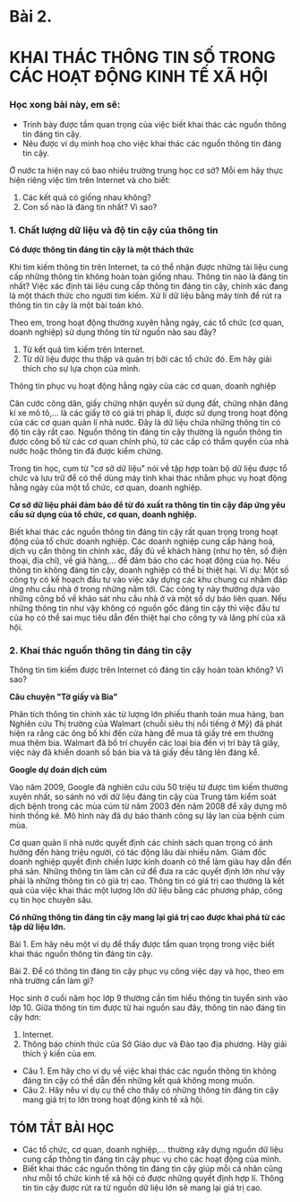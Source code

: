 # Bài 2.
# KHAI THÁC THÔNG TIN SỐ TRONG CÁC HOẠT ĐỘNG KINH TẾ XÃ HỘI

### Học xong bài này, em sẽ:

- Trình bày được tầm quan trọng của việc biết khai thác các nguồn thông tin đáng tin cậy.
- Nêu được ví dụ minh hoạ cho việc khai thác các nguồn thông tin đáng tin cậy.

Ở nước ta hiện nay có bao nhiêu trường trung học cơ sở? Mỗi em hãy thực hiện riêng việc tìm trên Internet và cho biết:
1) Các kết quả có giống nhau không?
2) Con số nào là đáng tin nhất? Vì sao?

### 1. Chất lượng dữ liệu và độ tin cậy của thông tin

**Có được thông tin đáng tin cậy là một thách thức**

Khi tìm kiếm thông tin trên Internet, ta có thể nhận được những tài liệu cung cấp những thông tin không hoàn toàn giống nhau. Thông tin nào là đáng tin nhất? Việc xác định tài liệu cung cấp thông tin đáng tin cậy, chính xác đang là một thách thức cho người tìm kiếm. Xử lí dữ liệu bằng máy tính để rút ra thông tin tin cậy là một bài toán khó.

Theo em, trong hoạt động thường xuyên hằng ngày, các tổ chức (cơ quan, doanh nghiệp) sử dụng thông tin từ nguồn nào sau đây?
1) Từ kết quả tìm kiếm trên Internet.
2) Từ dữ liệu được thu thập và quản trị bởi các tổ chức đó.
Em hãy giải thích cho sự lựa chọn của mình.

Thông tin phục vụ hoạt động hằng ngày của các cơ quan, doanh nghiệp

Căn cước công dân, giấy chứng nhận quyền sử dụng đất, chứng nhận đăng kí xe mô tô,... là các giấy tờ có giá trị pháp lí, được sử dụng trong hoạt động của các cơ quan quản lí nhà nước. Đây là dữ liệu chứa những thông tin có độ tin cậy rất cao. Nguồn thông tin đáng tin cậy thường là nguồn thông tin được công bố từ các cơ quan chính phủ, từ các cấp có thẩm quyền của nhà nước hoặc thông tin đã được kiểm chứng.

Trong tin học, cụm từ "cơ sở dữ liệu" nói về tập hợp toàn bộ dữ liệu được tổ chức và lưu trữ để có thể dùng máy tính khai thác nhằm phục vụ hoạt động hằng ngày của một tổ chức, cơ quan, doanh nghiệp.

**Cơ sở dữ liệu phải đảm bảo để từ đó xuất ra thông tin tin cậy đáp ứng yêu cầu sử dụng của tổ chức, cơ quan, doanh nghiệp.**

Biết khai thác các nguồn thông tin đáng tin cậy rất quan trọng trong hoạt động của tổ chức doanh nghiệp. Các doanh nghiệp cung cấp hàng hoá, dịch vụ cần thông tin chính xác, đầy đủ về khách hàng (như họ tên, số điện thoại, địa chỉ), về giá hàng,... để đảm bảo cho các hoạt động của họ. Nếu thông tin không đáng tin cậy, doanh nghiệp có thể bị thiệt hại. Ví dụ: Một số công ty có kế hoạch đầu tư vào việc xây dựng các khu chung cư nhằm đáp ứng nhu cầu nhà ở trong những năm tới. Các công ty này thường dựa vào những công bố về khảo sát nhu cầu nhà ở và một số dự báo liên quan. Nếu những thông tin như vậy không có nguồn gốc đáng tin cậy thì việc đầu tư của họ có thể sai mục tiêu dẫn đến thiệt hại cho công ty và lãng phí của xã hội.

### 2. Khai thác nguồn thông tin đáng tin cậy

Thông tin tìm kiếm được trên Internet có đáng tin cậy hoàn toàn không? Vì sao?

**Câu chuyện "Tờ giấy và Bia"**

Phân tích thông tin chính xác từ lượng lớn phiếu thanh toán mua hàng, ban Nghiên cứu Thị trường của Walmart (chuỗi siêu thị nổi tiếng ở Mỹ) đã phát hiện ra rằng các ông bố khi đến cửa hàng để mua tã giấy trẻ em thường mua thêm bia. Walmart đã bố trí chuyển các loại bia đến vị trí bày tã giấy, việc này đã khiến doanh số bán bia và tã giấy đều tăng lên đáng kể.

**Google dự đoán dịch cúm**

Vào năm 2009, Google đã nghiên cứu cứu 50 triệu từ được tìm kiếm thường xuyên nhất, so sánh nó với dữ liệu đáng tin cậy của Trung tâm kiểm soát dịch bệnh trong các mùa cúm từ năm 2003 đến năm 2008 để xây dựng mô hình thống kê. Mô hình này đã dự báo thành công sự lây lan của bệnh cúm mùa.

Cơ quan quản lí nhà nước quyết định các chính sách quan trọng có ảnh hưởng đến hàng triệu người, có tác động lâu dài nhiều năm. Giám đốc doanh nghiệp quyết định chiến lược kinh doanh có thể làm giàu hay dẫn đến phá sản. Những thông tin làm căn cứ để đưa ra các quyết định lớn như vậy phải là những thông tin có giá trị cao. Thông tin có giá trị cao thường là kết quả của việc khai thác một lượng lớn dữ liệu bằng các phương pháp, công cụ tin học chuyên sâu.

**Có những thông tin đáng tin cậy mang lại giá trị cao được khai phá từ các tập dữ liệu lớn.**

Bài 1. Em hãy nêu một ví dụ để thấy được tầm quan trọng trong việc biết khai thác nguồn thông tin đáng tin cậy.

Bài 2. Để có thông tin đáng tin cậy phục vụ công việc dạy và học, theo em nhà trường cần làm gì?

Học sinh ở cuối năm học lớp 9 thường cần tìm hiểu thông tin tuyển sinh vào lớp 10. Giữa thông tin tìm được từ hai nguồn sau đây, thông tin nào đáng tin cậy hơn:
1) Internet.
2) Thông báo chính thức của Sở Giáo dục và Đào tạo địa phương.
Hãy giải thích ý kiến của em.

- Câu 1. Em hãy cho ví dụ về việc khai thác các nguồn thông tin không đáng tin cậy có thể dẫn đến những kết quả không mong muốn.
- Câu 2. Hãy nêu ví dụ cụ thể cho thấy có những thông tin đáng tin cậy mang giá trị to lớn trong hoạt động kinh tế xã hội.

## TÓM TẮT BÀI HỌC

- Các tổ chức, cơ quan, doanh nghiệp,... thường xây dựng nguồn dữ liệu cung cấp thông tin đáng tin cậy phục vụ cho các hoạt động của mình.
- Biết khai thác các nguồn thông tin đáng tin cậy giúp mỗi cá nhân cũng như mỗi tổ chức kinh tế xã hội có được những quyết định hợp lí. Thông tin tin cậy được rút ra từ nguồn dữ liệu lớn sẽ mang lại giá trị cao.
